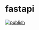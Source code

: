 # fastapi
[![publish](https://github.com/tedomi2705/fastapi/actions/workflows/docker-publish.yml/badge.svg?branch=master)](https://github.com/tedomi2705/fastapi/actions/workflows/docker-publish.yml)
